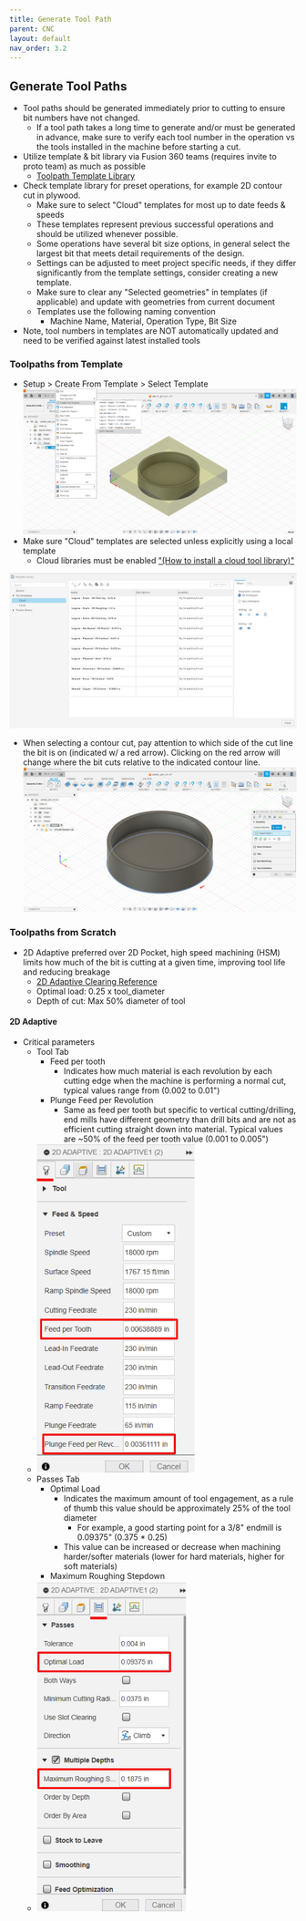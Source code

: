 ```yaml
---
title: Generate Tool Path 
parent: CNC
layout: default
nav_order: 3.2
---
```

## Generate Tool Paths
- Tool paths should be generated immediately prior to cutting to ensure bit numbers have not changed.
	- If a tool path takes a long time to generate and/or must be generated in advance, make sure to verify each tool number in the operation vs the tools installed in the machine before starting a cut.
- Utilize template & bit library via Fusion 360 teams (requires invite to proto team) as much as possible
	- [Toolpath Template Library](https://help.autodesk.com/view/fusion360/ENU/?guid=MFG-REF-TOOLPATH-TEMPLATE-LIBRARY)
- Check template library for preset operations, for example 2D contour cut in plywood.
	- Make sure to select "Cloud" templates for most up to date feeds & speeds
	- These templates represent previous successful operations and should be utilized whenever possible.
	- Some operations have several bit size options, in general select the largest bit that meets detail requirements of the design.
	- Settings can be adjusted to meet project specific needs, if they differ significantly from the template settings, consider creating a new template.
	- Make sure to clear any "Selected geometries" in templates (if applicable) and update with geometries from current document
	- Templates use the following naming convention
		- Machine Name, Material, Operation Type, Bit Size
- Note, tool numbers in templates are NOT automatically updated and need to be verified against latest installed tools

### Toolpaths from Template
- Setup > Create From Template > Select Template
![](../attachments/pasted-image-20240321100257.png)
- Make sure "Cloud" templates are selected unless explicitly using a local template
	- Cloud libraries must be enabled ["(How to install a cloud tool library)"](https://www.autodesk.com/support/technical/article/caas/sfdcarticles/sfdcarticles/How-to-install-a-cloud-tool-library-in-Fusion-360.html)

![](../attachments/pasted-image-20240325143617.png)
- When selecting a contour cut, pay attention to which side of the cut line the bit is on (indicated w/ a red arrow). Clicking on the red arrow will change where the bit cuts relative to the indicated contour line.
![](../attachments/pasted-image-20240321100934.png)
### Toolpaths from Scratch

- 2D Adaptive preferred over 2D Pocket, high speed machining (HSM) limits how much of the bit is cutting at a given time, improving tool life and reducing breakage
	- [2D Adaptive Clearing Reference](https://help.autodesk.com/view/fusion360/ENU/?guid=GUIDA73542E9-ED9C-4BD9-A87D-3A0ECA8BEB41)
	- Optimal load: 0.25 x tool_diameter
	- Depth of cut: Max 50% diameter of tool

#### 2D Adaptive
- Critical parameters
	- Tool Tab
		- Feed per tooth
			- Indicates how much material is each revolution by each cutting edge when the machine is performing a normal cut, typical values range from (0.002 to 0.01")
		- Plunge Feed per Revolution
			- Same as feed per tooth but specific to vertical cutting/drilling, end mills have different geometry than drill bits and are not as efficient cutting straight down into material. Typical values are ~50% of the feed per tooth value (0.001 to 0.005")
	- ![](../attachments/pasted-image-20240627150629.png)
	- Passes Tab
		- Optimal Load
			- Indicates the maximum amount of tool engagement, as a rule of thumb this value should be approximately 25% of the tool diameter
				- For example, a good starting point for a 3/8" endmill is 0.09375" (0.375 * 0.25)
			- This value can be increased or decrease when machining harder/softer materials (lower for hard materials, higher for soft materials)
		- Maximum Roughing Stepdown
	- ![](../attachments/pasted-image-20240627150658.png)

